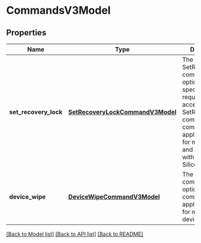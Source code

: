 # CommandsV3Model

## Properties
Name | Type | Description | Notes
------------ | ------------- | ------------- | -------------
**set_recovery_lock** | [**SetRecoveryLockCommandV3Model**](SetRecoveryLockCommandV3Model.md) | The SetRecoveryLock command options. Must be specified for the request to be accepted for the SetRecoveryLock command. This command is applicable only for macOS 11.5+ and available with Apple Silicon. | [optional] 
**device_wipe** | [**DeviceWipeCommandV3Model**](DeviceWipeCommandV3Model.md) | The DeviceWipe command options. This command is applicable only for macOS devices. | [optional] 

[[Back to Model list]](../README.md#documentation-for-models) [[Back to API list]](../README.md#documentation-for-api-endpoints) [[Back to README]](../README.md)


